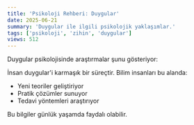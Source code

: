 ```yaml
---
title: 'Psikoloji Rehberi: Duygular'
date: 2025-06-21
summary: 'Duygular ile ilgili psikolojik yaklaşımlar.'
tags: ['psikoloji', 'zihin', 'duygular']
views: 512
---
```


Duygular psikolojisinde araştırmalar şunu gösteriyor:

İnsan duygular'i karmaşık bir süreçtir. Bilim insanları bu alanda:
- Yeni teoriler geliştiriyor
- Pratik çözümler sunuyor
- Tedavi yöntemleri araştırıyor

Bu bilgiler günlük yaşamda faydalı olabilir.